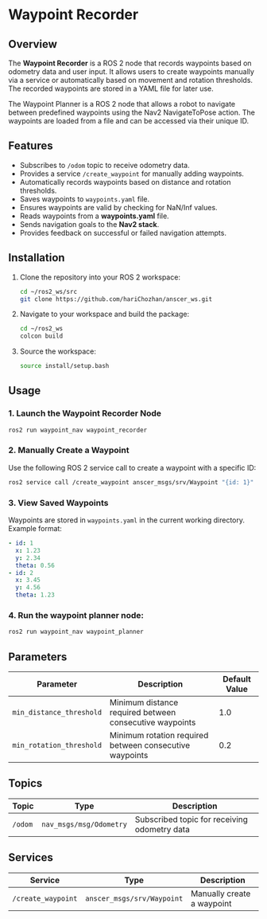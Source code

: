 # Waypoint Recorder

## Overview
The **Waypoint Recorder** is a ROS 2 node that records waypoints based on odometry data and user input. It allows users to create waypoints manually via a service or automatically based on movement and rotation thresholds. The recorded waypoints are stored in a YAML file for later use.

The Waypoint Planner is a ROS 2 node that allows a robot to navigate between predefined waypoints using the Nav2 NavigateToPose action. The waypoints are loaded from a file and can be accessed via their unique ID.

## Features
- Subscribes to `/odom` topic to receive odometry data.
- Provides a service `/create_waypoint` for manually adding waypoints.
- Automatically records waypoints based on distance and rotation thresholds.
- Saves waypoints to `waypoints.yaml` file.
- Ensures waypoints are valid by checking for NaN/Inf values.
- Reads waypoints from a **waypoints.yaml** file.
- Sends navigation goals to the **Nav2 stack**.
- Provides feedback on successful or failed navigation attempts.

## Installation

1. Clone the repository into your ROS 2 workspace:
   ```bash
   cd ~/ros2_ws/src
   git clone https://github.com/hariChozhan/anscer_ws.git
   ```
2. Navigate to your workspace and build the package:
   ```bash
   cd ~/ros2_ws
   colcon build 
   ```
3. Source the workspace:
   ```bash
   source install/setup.bash
   ```

## Usage

### 1. Launch the Waypoint Recorder Node
```bash
ros2 run waypoint_nav waypoint_recorder
```

### 2. Manually Create a Waypoint
Use the following ROS 2 service call to create a waypoint with a specific ID:
```bash
ros2 service call /create_waypoint anscer_msgs/srv/Waypoint "{id: 1}"
```

### 3. View Saved Waypoints
Waypoints are stored in `waypoints.yaml` in the current working directory. Example format:
```yaml
- id: 1
  x: 1.23
  y: 2.34
  theta: 0.56
- id: 2
  x: 3.45
  y: 4.56
  theta: 1.23
```
### 4. Run the waypoint planner node:
```bash
ros2 run waypoint_nav waypoint_planner
```

## Parameters
| Parameter | Description | Default Value |
|-----------|------------|--------------|
| `min_distance_threshold` | Minimum distance required between consecutive waypoints | 1.0 |
| `min_rotation_threshold` | Minimum rotation required between consecutive waypoints | 0.2 |

## Topics
| Topic | Type | Description |
|-------|------|-------------|
| `/odom` | `nav_msgs/msg/Odometry` | Subscribed topic for receiving odometry data |

## Services
| Service | Type | Description |
|---------|------|-------------|
| `/create_waypoint` | `anscer_msgs/srv/Waypoint` | Manually create a waypoint |

